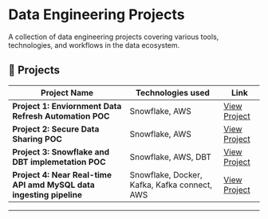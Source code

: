 # Data Engineering Projects

A collection of data engineering projects covering various tools, technologies, and workflows in the data ecosystem.

## 📁 Projects

| Project Name | Technologies used | Link |
|--------------|-------------|------|
| **Project 1: Enviornment Data Refresh Automation POC** | Snowflake, AWS | [View Project](https://github.com/sukhpreet-sparkbrains/data_engineering/tree/main/Snowflake_projects_and_POCs/enviornment_data_refresh_automation_POC) |
| **Project 2: Secure Data Sharing POC** | Snowflake, AWS | [View Project](https://github.com/sukhpreet-sparkbrains/data_engineering/tree/main/Snowflake_projects_and_POCs/secure_data_sharing) |
| **Project 3: Snowflake and DBT implemetation POC** | Snowflake, AWS, DBT | [View Project](https://github.com/sparkbrains/data_engineering/tree/main/Snowflake_projects_and_POCs/Snowflake_and_dbt_implementation_POC) |
| **Project 4: Near Real-time API amd MySQL data ingesting pipeline** | Snowflake, Docker, Kafka, Kafka connect, AWS | [View Project](https://github.com/sparkbrains/data_engineering/tree/main/Realtime_kafka_snowflake_ETL)


---
